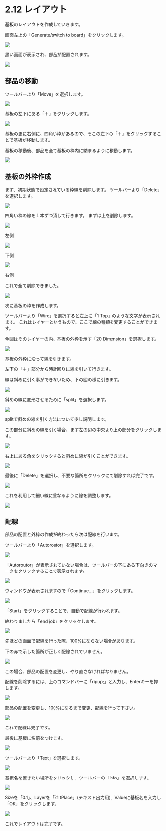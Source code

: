 # 2.12 レイアウト

基板のレイアウトを作成していきます。

画面左上の「Generate/switch to board」をクリックします。

![](circuit2-10-01.jpg)



黒い画面が表示され、部品が配置されます。

![](circuit2-10-02.jpg)



## 部品の移動


ツールバーより「Move」を選択します。

![](circuit2-10-03.jpg)



基板の左下にある「＋」をクリックします。

![](circuit2-10-04.jpg)



基板の更に右側に、四角い枠があるので、そこの左下の「＋」をクリックすることで基板が移動します。

基板の移動後、部品を全て基板の枠内に納まるように移動します。

![](circuit2-10-05.jpg)



## 基板の外枠作成

まず、初期状態で設定されている枠線を削除します。
ツールバーより「Delete」を選択します。

![](circuit2-10-06.jpg)



四角い枠の線を１本ずつ消して行きます。
まずは上を削除します。

![](circuit2-10-07.jpg)



左側

![](circuit2-10-08.jpg)



下側

![](circuit2-10-09.jpg)



右側

これで全て削除できました。

![](circuit2-10-10.jpg)


次に基板の枠を作成します。

ツールバーより「Wire」を選択すると左上に「1 Top」のような文字が表示されます。
これはレイヤーというもので、ここで線の種類を変更することができます。

今回はそのレイヤーの内、基板の外枠を示す「20 Dimension」を選択します。

![](circuit2-10-11.jpg)



基板の外枠に沿って線を引きます。

左下の「＋」部分から時計回りに線を引いて行きます。

線は斜めに引く事ができないため、下の図の様に引きます。

![](circuit2-10-12.jpg)



斜めの線に変形させるために「split」を選択します。

![](circuit2-10-13.jpg)


splitで斜めの線を引く方法について少し説明します。

この部分に斜めの線を引く場合、まず左の辺の中央より上の部分をクリックします。

![](circuit_sprit1.jpg)



右上にある角をクリックすると斜めに線が引くことができます。

![](circuit_sprit2.jpg)



最後に「Delete」を選択し、不要な箇所をクリックにて削除すれば完了です。

![](circuit_sprit3.jpg)



これを利用して細い線に重なるように線を調整します。


![](circuit2-10-14r2.jpg)



## 配線

部品の配置と外枠の作成が終わったら次は配線を行います。

ツールバーより「Autoroutor」を選択します。

![](circuit2-10-15.jpg)


「Autoroutor」が表示されていない場合は、ツールバーの下にある下向きのマークをクリックすることで表示されます。

![](circuit_autorouter.jpg)



ウィンドウが表示されますので「Continue...」をクリックします。

![](circuit2-10-16.jpg)



「Start」をクリックすることで、自動で配線が行われます。

終わりましたら「end job」をクリックします。

![](circuit2-10-17.jpg)



先ほどの画面で配線を行った際、100%にならない場合があります。

下の赤で示した箇所が正しく配線されていません。

![](circuit2-10-18.jpg)



この場合、部品の配置を変更し、やり直さなければなりません。

配線を削除するには、上のコマンドバーに「ripup;」と入力し、Enterキーを押します。

![](circuit2-10-19.jpg)



部品の配置を変更し、100%になるまで変更、配線を行って下さい。

![](circuit2-10-20.jpg)



これで配線は完了です。

最後に基板に名前をつけます。

![](circuit2-10-14r2.jpg)



ツールバーより「Text」を選択します。

![](circuit2-10-22.jpg)



基板名を置きたい場所をクリックし、ツールバーの「Info」を選択します。

![](circuit2-10-23.jpg)


Sizeを「0.1」、Layerを「21 tPlace」(テキスト出力用)、Valueに基板名を入力し「OK」をクリックします。

![](circuit2-10-24.jpg)

これでレイアウトは完了です。
